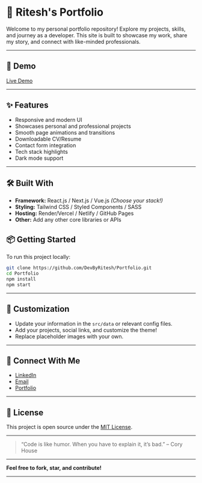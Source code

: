 # 🌟 Ritesh's Portfolio


Welcome to my personal portfolio repository! Explore my projects, skills, and journey as a developer. This site is built to showcase my work, share my story, and connect with like-minded professionals.

---

## 🚀 Demo

[Live Demo](https://portfolio-kjb3.onrender.com/)

---

## ✨ Features

- Responsive and modern UI
- Showcases personal and professional projects
- Smooth page animations and transitions
- Downloadable CV/Resume
- Contact form integration
- Tech stack highlights
- Dark mode support

---

## 🛠️ Built With

- **Framework:** React.js / Next.js / Vue.js *(Choose your stack!)*
- **Styling:** Tailwind CSS / Styled Components / SASS
- **Hosting:** Render/Vercel / Netlify / GitHub Pages
- **Other:** Add any other core libraries or APIs


## 📦 Getting Started

To run this project locally:

```bash
git clone https://github.com/DevByRitesh/Portfolio.git
cd Portfolio
npm install
npm start
```

---

## 📌 Customization

- Update your information in the `src/data` or relevant config files.
- Add your projects, social links, and customize the theme!
- Replace placeholder images with your own.

---

## 🤝 Connect With Me

- [LinkedIn](https://www.linkedin.com/in/ritesh-verma-61926a300/)
- [Email](mailto:riteshverma882004@gmail.com)
- [Portfolio](https://portfolio-kjb3.onrender.com/)

---

## 📝 License

This project is open source under the [MIT License](LICENSE).

---

> “Code is like humor. When you have to explain it, it’s bad.” – Cory House

---

**Feel free to fork, star, and contribute!**

---

